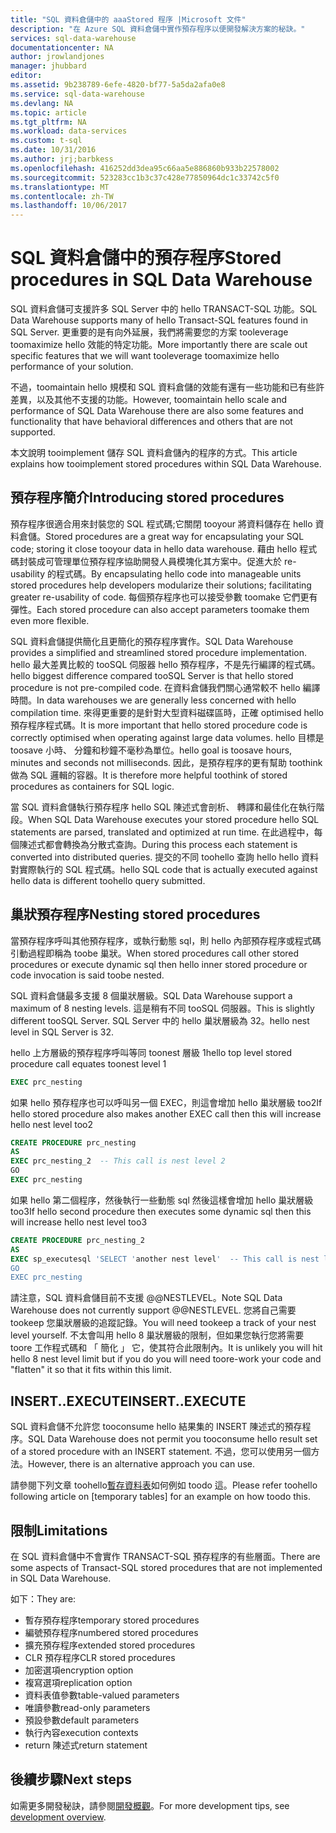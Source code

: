 ```yaml
---
title: "SQL 資料倉儲中的 aaaStored 程序 |Microsoft 文件"
description: "在 Azure SQL 資料倉儲中實作預存程序以便開發解決方案的秘訣。"
services: sql-data-warehouse
documentationcenter: NA
author: jrowlandjones
manager: jhubbard
editor: 
ms.assetid: 9b238789-6efe-4820-bf77-5a5da2afa0e8
ms.service: sql-data-warehouse
ms.devlang: NA
ms.topic: article
ms.tgt_pltfrm: NA
ms.workload: data-services
ms.custom: t-sql
ms.date: 10/31/2016
ms.author: jrj;barbkess
ms.openlocfilehash: 416252dd3dea95c66aa5e886860b933b22578002
ms.sourcegitcommit: 523283cc1b3c37c428e77850964dc1c33742c5f0
ms.translationtype: MT
ms.contentlocale: zh-TW
ms.lasthandoff: 10/06/2017
---
```

# <a name="stored-procedures-in-sql-data-warehouse"></a><span data-ttu-id="c2bd4-103">SQL 資料倉儲中的預存程序</span><span class="sxs-lookup"><span data-stu-id="c2bd4-103">Stored procedures in SQL Data Warehouse</span></span>
<span data-ttu-id="c2bd4-104">SQL 資料倉儲可支援許多 SQL Server 中的 hello TRANSACT-SQL 功能。</span><span class="sxs-lookup"><span data-stu-id="c2bd4-104">SQL Data Warehouse supports many of hello Transact-SQL features found in SQL Server.</span></span> <span data-ttu-id="c2bd4-105">更重要的是有向外延展，我們將需要您的方案 tooleverage toomaximize hello 效能的特定功能。</span><span class="sxs-lookup"><span data-stu-id="c2bd4-105">More importantly there are scale out specific features that we will want tooleverage toomaximize hello performance of your solution.</span></span>

<span data-ttu-id="c2bd4-106">不過，toomaintain hello 規模和 SQL 資料倉儲的效能有還有一些功能和已有些許差異，以及其他不支援的功能。</span><span class="sxs-lookup"><span data-stu-id="c2bd4-106">However, toomaintain hello scale and performance of SQL Data Warehouse there are also some features and functionality that have behavioral differences and others that are not supported.</span></span>

<span data-ttu-id="c2bd4-107">本文說明 tooimplement 儲存 SQL 資料倉儲內的程序的方式。</span><span class="sxs-lookup"><span data-stu-id="c2bd4-107">This article explains how tooimplement stored procedures within SQL Data Warehouse.</span></span>

## <a name="introducing-stored-procedures"></a><span data-ttu-id="c2bd4-108">預存程序簡介</span><span class="sxs-lookup"><span data-stu-id="c2bd4-108">Introducing stored procedures</span></span>
<span data-ttu-id="c2bd4-109">預存程序很適合用來封裝您的 SQL 程式碼;它關閉 tooyour 將資料儲存在 hello 資料倉儲。</span><span class="sxs-lookup"><span data-stu-id="c2bd4-109">Stored procedures are a great way for encapsulating your SQL code; storing it close tooyour data in hello data warehouse.</span></span> <span data-ttu-id="c2bd4-110">藉由 hello 程式碼封裝成可管理單位預存程序協助開發人員模塊化其方案中。促進大於 re-usability 的程式碼。</span><span class="sxs-lookup"><span data-stu-id="c2bd4-110">By encapsulating hello code into manageable units stored procedures help developers modularize their solutions; facilitating greater re-usability of code.</span></span> <span data-ttu-id="c2bd4-111">每個預存程序也可以接受參數 toomake 它們更有彈性。</span><span class="sxs-lookup"><span data-stu-id="c2bd4-111">Each stored procedure can also accept parameters toomake them even more flexible.</span></span>

<span data-ttu-id="c2bd4-112">SQL 資料倉儲提供簡化且更簡化的預存程序實作。</span><span class="sxs-lookup"><span data-stu-id="c2bd4-112">SQL Data Warehouse provides a simplified and streamlined stored procedure implementation.</span></span> <span data-ttu-id="c2bd4-113">hello 最大差異比較的 tooSQL 伺服器 hello 預存程序，不是先行編譯的程式碼。</span><span class="sxs-lookup"><span data-stu-id="c2bd4-113">hello biggest difference compared tooSQL Server is that hello stored procedure is not pre-compiled code.</span></span> <span data-ttu-id="c2bd4-114">在資料倉儲我們關心通常較不 hello 編譯時間。</span><span class="sxs-lookup"><span data-stu-id="c2bd4-114">In data warehouses we are generally less concerned with hello compilation time.</span></span> <span data-ttu-id="c2bd4-115">來得更重要的是針對大型資料磁碟區時，正確 optimised hello 預存程序程式碼。</span><span class="sxs-lookup"><span data-stu-id="c2bd4-115">It is more important that hello stored procedure code is correctly optimised when operating against large data volumes.</span></span> <span data-ttu-id="c2bd4-116">hello 目標是 toosave 小時、 分鐘和秒鐘不毫秒為單位。</span><span class="sxs-lookup"><span data-stu-id="c2bd4-116">hello goal is toosave hours, minutes and seconds not milliseconds.</span></span> <span data-ttu-id="c2bd4-117">因此，是預存程序的更有幫助 toothink 做為 SQL 邏輯的容器。</span><span class="sxs-lookup"><span data-stu-id="c2bd4-117">It is therefore more helpful toothink of stored procedures as containers for SQL logic.</span></span>     

<span data-ttu-id="c2bd4-118">當 SQL 資料倉儲執行預存程序 hello SQL 陳述式會剖析、 轉譯和最佳化在執行階段。</span><span class="sxs-lookup"><span data-stu-id="c2bd4-118">When SQL Data Warehouse executes your stored procedure hello SQL statements are parsed, translated and optimized at run time.</span></span> <span data-ttu-id="c2bd4-119">在此過程中，每個陳述式都會轉換為分散式查詢。</span><span class="sxs-lookup"><span data-stu-id="c2bd4-119">During this process each statement is converted into distributed queries.</span></span> <span data-ttu-id="c2bd4-120">提交的不同 toohello 查詢 hello hello 資料對實際執行的 SQL 程式碼。</span><span class="sxs-lookup"><span data-stu-id="c2bd4-120">hello SQL code that is actually executed against hello data is different toohello query submitted.</span></span>

## <a name="nesting-stored-procedures"></a><span data-ttu-id="c2bd4-121">巢狀預存程序</span><span class="sxs-lookup"><span data-stu-id="c2bd4-121">Nesting stored procedures</span></span>
<span data-ttu-id="c2bd4-122">當預存程序呼叫其他預存程序，或執行動態 sql，則 hello 內部預存程序或程式碼引動過程即稱為 toobe 巢狀。</span><span class="sxs-lookup"><span data-stu-id="c2bd4-122">When stored procedures call other stored procedures or execute dynamic sql then hello inner stored procedure or code invocation is said toobe nested.</span></span>

<span data-ttu-id="c2bd4-123">SQL 資料倉儲最多支援 8 個巢狀層級。</span><span class="sxs-lookup"><span data-stu-id="c2bd4-123">SQL Data Warehouse support a maximum of 8 nesting levels.</span></span> <span data-ttu-id="c2bd4-124">這是稍有不同 tooSQL 伺服器。</span><span class="sxs-lookup"><span data-stu-id="c2bd4-124">This is slightly different tooSQL Server.</span></span> <span data-ttu-id="c2bd4-125">SQL Server 中的 hello 巢狀層級為 32。</span><span class="sxs-lookup"><span data-stu-id="c2bd4-125">hello nest level in SQL Server is 32.</span></span>

<span data-ttu-id="c2bd4-126">hello 上方層級的預存程序呼叫等同 toonest 層級 1</span><span class="sxs-lookup"><span data-stu-id="c2bd4-126">hello top level stored procedure call equates toonest level 1</span></span>

```sql
EXEC prc_nesting
```
<span data-ttu-id="c2bd4-127">如果 hello 預存程序也可以呼叫另一個 EXEC，則這會增加 hello 巢狀層級 too2</span><span class="sxs-lookup"><span data-stu-id="c2bd4-127">If hello stored procedure also makes another EXEC call then this will increase hello nest level too2</span></span>

```sql
CREATE PROCEDURE prc_nesting
AS
EXEC prc_nesting_2  -- This call is nest level 2
GO
EXEC prc_nesting
```
<span data-ttu-id="c2bd4-128">如果 hello 第二個程序，然後執行一些動態 sql 然後這樣會增加 hello 巢狀層級 too3</span><span class="sxs-lookup"><span data-stu-id="c2bd4-128">If hello second procedure then executes some dynamic sql then this will increase hello nest level too3</span></span>

```sql
CREATE PROCEDURE prc_nesting_2
AS
EXEC sp_executesql 'SELECT 'another nest level'  -- This call is nest level 2
GO
EXEC prc_nesting
```

<span data-ttu-id="c2bd4-129">請注意，SQL 資料倉儲目前不支援 @@NESTLEVEL。</span><span class="sxs-lookup"><span data-stu-id="c2bd4-129">Note SQL Data Warehouse does not currently support @@NESTLEVEL.</span></span> <span data-ttu-id="c2bd4-130">您將自己需要 tookeep 您巢狀層級的追蹤記錄。</span><span class="sxs-lookup"><span data-stu-id="c2bd4-130">You will need tookeep a track of your nest level yourself.</span></span> <span data-ttu-id="c2bd4-131">不太會叫用 hello 8 巢狀層級的限制，但如果您執行您將需要 toore 工作程式碼和 「 簡化 」 它，使其符合此限制內。</span><span class="sxs-lookup"><span data-stu-id="c2bd4-131">It is unlikely you will hit hello 8 nest level limit but if you do you will need toore-work your code and "flatten" it so that it fits within this limit.</span></span>

## <a name="insertexecute"></a><span data-ttu-id="c2bd4-132">INSERT..EXECUTE</span><span class="sxs-lookup"><span data-stu-id="c2bd4-132">INSERT..EXECUTE</span></span>
<span data-ttu-id="c2bd4-133">SQL 資料倉儲不允許您 tooconsume hello 結果集的 INSERT 陳述式的預存程序。</span><span class="sxs-lookup"><span data-stu-id="c2bd4-133">SQL Data Warehouse does not permit you tooconsume hello result set of a stored procedure with an INSERT statement.</span></span> <span data-ttu-id="c2bd4-134">不過，您可以使用另一個方法。</span><span class="sxs-lookup"><span data-stu-id="c2bd4-134">However, there is an alternative approach you can use.</span></span>

<span data-ttu-id="c2bd4-135">請參閱下列文章 toohello[暫存資料表]如何例如 toodo 這。</span><span class="sxs-lookup"><span data-stu-id="c2bd4-135">Please refer toohello following article on [temporary tables] for an example on how toodo this.</span></span>

## <a name="limitations"></a><span data-ttu-id="c2bd4-136">限制</span><span class="sxs-lookup"><span data-stu-id="c2bd4-136">Limitations</span></span>
<span data-ttu-id="c2bd4-137">在 SQL 資料倉儲中不會實作 TRANSACT-SQL 預存程序的有些層面。</span><span class="sxs-lookup"><span data-stu-id="c2bd4-137">There are some aspects of Transact-SQL stored procedures that are not implemented in SQL Data Warehouse.</span></span>

<span data-ttu-id="c2bd4-138">如下：</span><span class="sxs-lookup"><span data-stu-id="c2bd4-138">They are:</span></span>

* <span data-ttu-id="c2bd4-139">暫存預存程序</span><span class="sxs-lookup"><span data-stu-id="c2bd4-139">temporary stored procedures</span></span>
* <span data-ttu-id="c2bd4-140">編號預存程序</span><span class="sxs-lookup"><span data-stu-id="c2bd4-140">numbered stored procedures</span></span>
* <span data-ttu-id="c2bd4-141">擴充預存程序</span><span class="sxs-lookup"><span data-stu-id="c2bd4-141">extended stored procedures</span></span>
* <span data-ttu-id="c2bd4-142">CLR 預存程序</span><span class="sxs-lookup"><span data-stu-id="c2bd4-142">CLR stored procedures</span></span>
* <span data-ttu-id="c2bd4-143">加密選項</span><span class="sxs-lookup"><span data-stu-id="c2bd4-143">encryption option</span></span>
* <span data-ttu-id="c2bd4-144">複寫選項</span><span class="sxs-lookup"><span data-stu-id="c2bd4-144">replication option</span></span>
* <span data-ttu-id="c2bd4-145">資料表值參數</span><span class="sxs-lookup"><span data-stu-id="c2bd4-145">table-valued parameters</span></span>
* <span data-ttu-id="c2bd4-146">唯讀參數</span><span class="sxs-lookup"><span data-stu-id="c2bd4-146">read-only parameters</span></span>
* <span data-ttu-id="c2bd4-147">預設參數</span><span class="sxs-lookup"><span data-stu-id="c2bd4-147">default parameters</span></span>
* <span data-ttu-id="c2bd4-148">執行內容</span><span class="sxs-lookup"><span data-stu-id="c2bd4-148">execution contexts</span></span>
* <span data-ttu-id="c2bd4-149">return 陳述式</span><span class="sxs-lookup"><span data-stu-id="c2bd4-149">return statement</span></span>

## <a name="next-steps"></a><span data-ttu-id="c2bd4-150">後續步驟</span><span class="sxs-lookup"><span data-stu-id="c2bd4-150">Next steps</span></span>
<span data-ttu-id="c2bd4-151">如需更多開發秘訣，請參閱[開發概觀][development overview]。</span><span class="sxs-lookup"><span data-stu-id="c2bd4-151">For more development tips, see [development overview][development overview].</span></span>

<!--Image references-->

<!--Article references-->
[暫存資料表]: ./sql-data-warehouse-tables-temporary.md#modularizing-code
[development overview]: ./sql-data-warehouse-overview-develop.md

<!--MSDN references-->
[nest level]: https://msdn.microsoft.com/library/ms187371.aspx

<!--Other Web references-->
